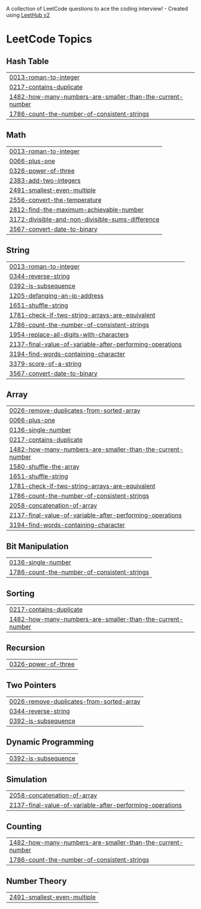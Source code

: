 A collection of LeetCode questions to ace the coding interview! - Created using [LeetHub v2](https://github.com/arunbhardwaj/LeetHub-2.0)
<!---LeetCode Topics Start-->
# LeetCode Topics
## Hash Table
|  |
| ------- |
| [0013-roman-to-integer](https://github.com/AnasMohammed212/Solved-LeetCode-Problems/tree/master/0013-roman-to-integer) |
| [0217-contains-duplicate](https://github.com/AnasMohammed212/Solved-LeetCode-Problems/tree/master/0217-contains-duplicate) |
| [1482-how-many-numbers-are-smaller-than-the-current-number](https://github.com/AnasMohammed212/Solved-LeetCode-Problems/tree/master/1482-how-many-numbers-are-smaller-than-the-current-number) |
| [1786-count-the-number-of-consistent-strings](https://github.com/AnasMohammed212/Solved-LeetCode-Problems/tree/master/1786-count-the-number-of-consistent-strings) |
## Math
|  |
| ------- |
| [0013-roman-to-integer](https://github.com/AnasMohammed212/Solved-LeetCode-Problems/tree/master/0013-roman-to-integer) |
| [0066-plus-one](https://github.com/AnasMohammed212/Solved-LeetCode-Problems/tree/master/0066-plus-one) |
| [0326-power-of-three](https://github.com/AnasMohammed212/Solved-LeetCode-Problems/tree/master/0326-power-of-three) |
| [2383-add-two-integers](https://github.com/AnasMohammed212/Solved-LeetCode-Problems/tree/master/2383-add-two-integers) |
| [2491-smallest-even-multiple](https://github.com/AnasMohammed212/Solved-LeetCode-Problems/tree/master/2491-smallest-even-multiple) |
| [2556-convert-the-temperature](https://github.com/AnasMohammed212/Solved-LeetCode-Problems/tree/master/2556-convert-the-temperature) |
| [2812-find-the-maximum-achievable-number](https://github.com/AnasMohammed212/Solved-LeetCode-Problems/tree/master/2812-find-the-maximum-achievable-number) |
| [3172-divisible-and-non-divisible-sums-difference](https://github.com/AnasMohammed212/Solved-LeetCode-Problems/tree/master/3172-divisible-and-non-divisible-sums-difference) |
| [3567-convert-date-to-binary](https://github.com/AnasMohammed212/Solved-LeetCode-Problems/tree/master/3567-convert-date-to-binary) |
## String
|  |
| ------- |
| [0013-roman-to-integer](https://github.com/AnasMohammed212/Solved-LeetCode-Problems/tree/master/0013-roman-to-integer) |
| [0344-reverse-string](https://github.com/AnasMohammed212/Solved-LeetCode-Problems/tree/master/0344-reverse-string) |
| [0392-is-subsequence](https://github.com/AnasMohammed212/Solved-LeetCode-Problems/tree/master/0392-is-subsequence) |
| [1205-defanging-an-ip-address](https://github.com/AnasMohammed212/Solved-LeetCode-Problems/tree/master/1205-defanging-an-ip-address) |
| [1651-shuffle-string](https://github.com/AnasMohammed212/Solved-LeetCode-Problems/tree/master/1651-shuffle-string) |
| [1781-check-if-two-string-arrays-are-equivalent](https://github.com/AnasMohammed212/Solved-LeetCode-Problems/tree/master/1781-check-if-two-string-arrays-are-equivalent) |
| [1786-count-the-number-of-consistent-strings](https://github.com/AnasMohammed212/Solved-LeetCode-Problems/tree/master/1786-count-the-number-of-consistent-strings) |
| [1954-replace-all-digits-with-characters](https://github.com/AnasMohammed212/Solved-LeetCode-Problems/tree/master/1954-replace-all-digits-with-characters) |
| [2137-final-value-of-variable-after-performing-operations](https://github.com/AnasMohammed212/Solved-LeetCode-Problems/tree/master/2137-final-value-of-variable-after-performing-operations) |
| [3194-find-words-containing-character](https://github.com/AnasMohammed212/Solved-LeetCode-Problems/tree/master/3194-find-words-containing-character) |
| [3379-score-of-a-string](https://github.com/AnasMohammed212/Solved-LeetCode-Problems/tree/master/3379-score-of-a-string) |
| [3567-convert-date-to-binary](https://github.com/AnasMohammed212/Solved-LeetCode-Problems/tree/master/3567-convert-date-to-binary) |
## Array
|  |
| ------- |
| [0026-remove-duplicates-from-sorted-array](https://github.com/AnasMohammed212/Solved-LeetCode-Problems/tree/master/0026-remove-duplicates-from-sorted-array) |
| [0066-plus-one](https://github.com/AnasMohammed212/Solved-LeetCode-Problems/tree/master/0066-plus-one) |
| [0136-single-number](https://github.com/AnasMohammed212/Solved-LeetCode-Problems/tree/master/0136-single-number) |
| [0217-contains-duplicate](https://github.com/AnasMohammed212/Solved-LeetCode-Problems/tree/master/0217-contains-duplicate) |
| [1482-how-many-numbers-are-smaller-than-the-current-number](https://github.com/AnasMohammed212/Solved-LeetCode-Problems/tree/master/1482-how-many-numbers-are-smaller-than-the-current-number) |
| [1580-shuffle-the-array](https://github.com/AnasMohammed212/Solved-LeetCode-Problems/tree/master/1580-shuffle-the-array) |
| [1651-shuffle-string](https://github.com/AnasMohammed212/Solved-LeetCode-Problems/tree/master/1651-shuffle-string) |
| [1781-check-if-two-string-arrays-are-equivalent](https://github.com/AnasMohammed212/Solved-LeetCode-Problems/tree/master/1781-check-if-two-string-arrays-are-equivalent) |
| [1786-count-the-number-of-consistent-strings](https://github.com/AnasMohammed212/Solved-LeetCode-Problems/tree/master/1786-count-the-number-of-consistent-strings) |
| [2058-concatenation-of-array](https://github.com/AnasMohammed212/Solved-LeetCode-Problems/tree/master/2058-concatenation-of-array) |
| [2137-final-value-of-variable-after-performing-operations](https://github.com/AnasMohammed212/Solved-LeetCode-Problems/tree/master/2137-final-value-of-variable-after-performing-operations) |
| [3194-find-words-containing-character](https://github.com/AnasMohammed212/Solved-LeetCode-Problems/tree/master/3194-find-words-containing-character) |
## Bit Manipulation
|  |
| ------- |
| [0136-single-number](https://github.com/AnasMohammed212/Solved-LeetCode-Problems/tree/master/0136-single-number) |
| [1786-count-the-number-of-consistent-strings](https://github.com/AnasMohammed212/Solved-LeetCode-Problems/tree/master/1786-count-the-number-of-consistent-strings) |
## Sorting
|  |
| ------- |
| [0217-contains-duplicate](https://github.com/AnasMohammed212/Solved-LeetCode-Problems/tree/master/0217-contains-duplicate) |
| [1482-how-many-numbers-are-smaller-than-the-current-number](https://github.com/AnasMohammed212/Solved-LeetCode-Problems/tree/master/1482-how-many-numbers-are-smaller-than-the-current-number) |
## Recursion
|  |
| ------- |
| [0326-power-of-three](https://github.com/AnasMohammed212/Solved-LeetCode-Problems/tree/master/0326-power-of-three) |
## Two Pointers
|  |
| ------- |
| [0026-remove-duplicates-from-sorted-array](https://github.com/AnasMohammed212/Solved-LeetCode-Problems/tree/master/0026-remove-duplicates-from-sorted-array) |
| [0344-reverse-string](https://github.com/AnasMohammed212/Solved-LeetCode-Problems/tree/master/0344-reverse-string) |
| [0392-is-subsequence](https://github.com/AnasMohammed212/Solved-LeetCode-Problems/tree/master/0392-is-subsequence) |
## Dynamic Programming
|  |
| ------- |
| [0392-is-subsequence](https://github.com/AnasMohammed212/Solved-LeetCode-Problems/tree/master/0392-is-subsequence) |
## Simulation
|  |
| ------- |
| [2058-concatenation-of-array](https://github.com/AnasMohammed212/Solved-LeetCode-Problems/tree/master/2058-concatenation-of-array) |
| [2137-final-value-of-variable-after-performing-operations](https://github.com/AnasMohammed212/Solved-LeetCode-Problems/tree/master/2137-final-value-of-variable-after-performing-operations) |
## Counting
|  |
| ------- |
| [1482-how-many-numbers-are-smaller-than-the-current-number](https://github.com/AnasMohammed212/Solved-LeetCode-Problems/tree/master/1482-how-many-numbers-are-smaller-than-the-current-number) |
| [1786-count-the-number-of-consistent-strings](https://github.com/AnasMohammed212/Solved-LeetCode-Problems/tree/master/1786-count-the-number-of-consistent-strings) |
## Number Theory
|  |
| ------- |
| [2491-smallest-even-multiple](https://github.com/AnasMohammed212/Solved-LeetCode-Problems/tree/master/2491-smallest-even-multiple) |
<!---LeetCode Topics End-->